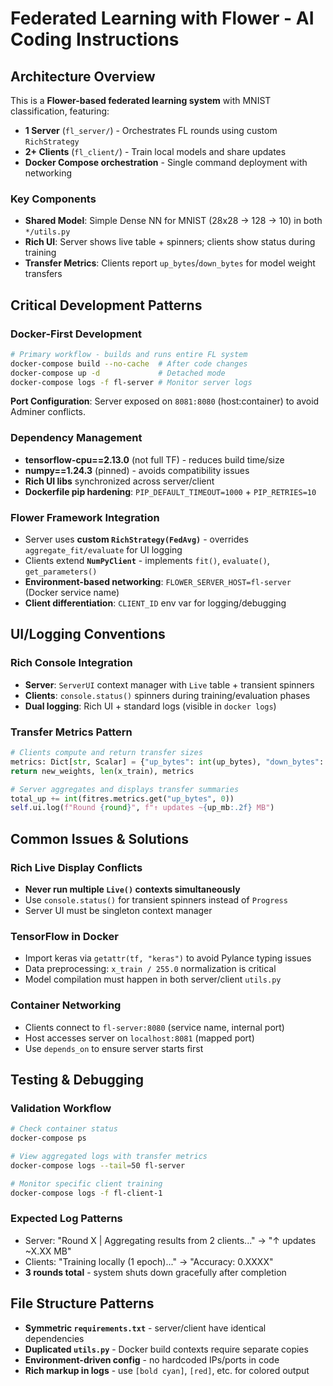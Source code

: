 # Federated Learning with Flower - AI Coding Instructions

## Architecture Overview

This is a **Flower-based federated learning system** with MNIST classification, featuring:
- **1 Server** (`fl_server/`) - Orchestrates FL rounds using custom `RichStrategy` 
- **2+ Clients** (`fl_client/`) - Train local models and share updates
- **Docker Compose orchestration** - Single command deployment with networking

### Key Components
- **Shared Model**: Simple Dense NN for MNIST (28x28 → 128 → 10) in both `*/utils.py`
- **Rich UI**: Server shows live table + spinners; clients show status during training
- **Transfer Metrics**: Clients report `up_bytes`/`down_bytes` for model weight transfers

## Critical Development Patterns

### Docker-First Development
```bash
# Primary workflow - builds and runs entire FL system
docker-compose build --no-cache  # After code changes
docker-compose up -d             # Detached mode
docker-compose logs -f fl-server # Monitor server logs
```

**Port Configuration**: Server exposed on `8081:8080` (host:container) to avoid Adminer conflicts.

### Dependency Management
- **tensorflow-cpu==2.13.0** (not full TF) - reduces build time/size
- **numpy==1.24.3** (pinned) - avoids compatibility issues
- **Rich UI libs** synchronized across server/client
- **Dockerfile pip hardening**: `PIP_DEFAULT_TIMEOUT=1000` + `PIP_RETRIES=10`

### Flower Framework Integration
- Server uses **custom `RichStrategy(FedAvg)`** - overrides `aggregate_fit/evaluate` for UI logging
- Clients extend **`NumPyClient`** - implements `fit()`, `evaluate()`, `get_parameters()`
- **Environment-based networking**: `FLOWER_SERVER_HOST=fl-server` (Docker service name)
- **Client differentiation**: `CLIENT_ID` env var for logging/debugging

## UI/Logging Conventions

### Rich Console Integration
- **Server**: `ServerUI` context manager with `Live` table + transient spinners
- **Clients**: `console.status()` spinners during training/evaluation phases
- **Dual logging**: Rich UI + standard logs (visible in `docker logs`)

### Transfer Metrics Pattern
```python
# Clients compute and return transfer sizes
metrics: Dict[str, Scalar] = {"up_bytes": int(up_bytes), "down_bytes": int(down_bytes)}
return new_weights, len(x_train), metrics

# Server aggregates and displays transfer summaries  
total_up += int(fitres.metrics.get("up_bytes", 0))
self.ui.log(f"Round {round}", f"↑ updates ~{up_mb:.2f} MB")
```

## Common Issues & Solutions

### Rich Live Display Conflicts
- **Never run multiple `Live()` contexts simultaneously**
- Use `console.status()` for transient spinners instead of `Progress`
- Server UI must be singleton context manager

### TensorFlow in Docker
- Import keras via `getattr(tf, "keras")` to avoid Pylance typing issues
- Data preprocessing: `x_train / 255.0` normalization is critical
- Model compilation must happen in both server/client `utils.py`

### Container Networking
- Clients connect to `fl-server:8080` (service name, internal port)
- Host accesses server on `localhost:8081` (mapped port)
- Use `depends_on` to ensure server starts first

## Testing & Debugging

### Validation Workflow
```bash
# Check container status
docker-compose ps

# View aggregated logs with transfer metrics
docker-compose logs --tail=50 fl-server

# Monitor specific client training
docker-compose logs -f fl-client-1
```

### Expected Log Patterns
- Server: "Round X | Aggregating results from 2 clients..." → "↑ updates ~X.XX MB"
- Clients: "Training locally (1 epoch)..." → "Accuracy: 0.XXXX"
- **3 rounds total** - system shuts down gracefully after completion

## File Structure Patterns
- **Symmetric `requirements.txt`** - server/client have identical dependencies
- **Duplicated `utils.py`** - Docker build contexts require separate copies
- **Environment-driven config** - no hardcoded IPs/ports in code
- **Rich markup in logs** - use `[bold cyan]`, `[red]`, etc. for colored output
